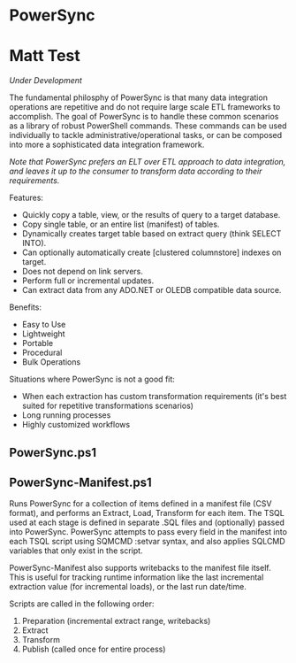 # PowerSync #
# Matt Test #
*Under Development*

The fundamental philosphy of PowerSync is that many data integration operations are repetitive and do not require large scale ETL frameworks to accomplish. The goal of PowerSync is to handle these common scenarios as a library of robust PowerShell commands. These commands can be used individually to tackle administrative/operational tasks, or can be composed into more a sophisticated data integration framework.

*Note that PowerSync prefers an ELT over ETL approach to data integration, and leaves it up to the consumer to transform data according to their requirements.*

Features:
 - Quickly copy a table, view, or the results of query to a target database.
 - Copy single table, or an entire list (manifest) of tables.
 - Dynamically creates target table based on extract query (think SELECT INTO).
 - Can optionally automatically create [clustered columnstore] indexes on target.
 - Does not depend on link servers.
 - Perform full or incremental updates.
 - Can extract data from any ADO.NET or OLEDB compatible data source.
  
 Benefits:
 - Easy to Use
 - Lightweight
 - Portable
 - Procedural
 - Bulk Operations

Situations where PowerSync is not a good fit:
 - When each extraction has custom transformation requirements (it's best suited for repetitive transformations scenarios)
 - Long running processes
 - Highly customized workflows
 
## PowerSync.ps1 ##

## PowerSync-Manifest.ps1 ##
Runs PowerSync for a collection of items defined in a manifest file (CSV format), and performs an Extract, Load, Transform for each item. The TSQL used
at each stage is defined in separate .SQL files and (optionally) passed into PowerSync. PowerSync attempts to pass every field in the manifest into each 
TSQL script using SQMCMD :setvar syntax, and also applies SQLCMD variables that only exist in the script. 

PowerSync-Manifest also supports writebacks to the manifest file itself. This is useful for tracking runtime information like the last incremental 
extraction value (for incremental loads), or the last run date/time.

Scripts are called in the following order:
 1) Preparation (incremental extract range, writebacks)
 2) Extract
 3) Transform
 4) Publish (called once for entire process)
